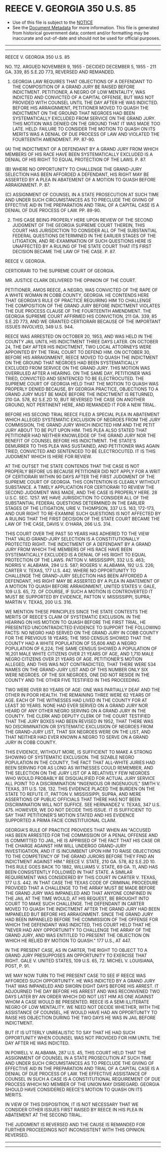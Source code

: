 ---
---

# REECE V. GEORGIA 350 U.S. 85

* Use of this file is subject to the [NOTICE](https://github.com/publicdocs/notice/blob/master/NOTICE)
* See the [Document Metadata](../../../) for more information.
  This file is generated from historical government data; content and/or formatting may be inaccurate and out-of-date and should not be used for official purposes.

----------
----------

REECE V. GEORGIA 350 U.S. 85

NO. 112.  ARGUED NOVEMBER 9, 1955 - DECIDED DECEMBER 5, 1955 - 211 GA. 339, 85 S.E.2D 773, REVERSED AND REMANDED.

1.  GEORGIA LAW REQUIRES THAT OBJECTIONS OF A DEFENDANT TO THE COMPOSITION OF A GRAND JURY BE RAISED BEFORE INDICTMENT.  PETITIONER, A NEGRO OF LOW MENTALITY, WAS INDICTED AND CONVICTED OF A CAPITAL OFFENSE, BUT WAS NOT PROVIDED WITH COUNSEL UNTIL THE DAY AFTER HE WAS INDICTED.  BEFORE HIS ARRAIGNMENT, PETITIONER MOVED TO QUASH THE INDICTMENT ON THE GROUND THAT NEGROES HAD BEEN SYSTEMATICALLY EXCLUDED FROM SERVICE ON THE GRAND JURY.  THIS MOTION WAS DENIED ON THE GROUND THAT IT WAS MADE TOO LATE.  HELD:  FAILURE TO CONSIDER THE MOTION TO QUASH ON ITS MERITS WAS A DENIAL OF DUE PROCESS OF LAW AND VIOLATED THE FOURTEENTH AMENDMENT.  PP. 87-90.

(A)  THE INDICTMENT OF A DEFENDANT BY A GRAND JURY FROM WHICH MEMBERS OF HIS RACE HAVE BEEN SYSTEMATICALLY EXCLUDED IS A DENIAL OF HIS RIGHT TO EQUAL PROTECTION OF THE LAWS.  P. 87.

(B)  WHERE NO OPPORTUNITY TO CHALLENGE THE GRAND-JURY SELECTION HAS BEEN AFFORDED A DEFENDANT, HIS RIGHT MAY BE ASSERTED BY A PLEA IN ABATEMENT OF A MOTION TO QUASH BEFORE ARRAIGNMENT.  P. 87.

(C)  ASSIGNMENT OF COUNSEL IN A STATE PROSECUTION AT SUCH TIME AND UNDER SUCH CIRCUMSTANCES AS TO PRECLUDE THE GIVING OF EFFECTIVE AID IN THE PREPARATION AND TRIAL OF A CAPITAL CASE IS A DENIAL OF DUE PROCESS OF LAW.  PP. 89-90.

2.  THIS CASE BEING PROPERLY HERE UPON REVIEW OF THE SECOND JUDGMENT OF THE GEORGIA SUPREME COURT THEREIN, THIS COURT HAS JURISDICTION TO CONSIDER ALL OF THE SUBSTANTIAL FEDERAL QUESTIONS DETERMINED IN THE EARLIER STAGES OF THE LITIGATION, AND RE-EXAMINATION OF SUCH QUESTIONS HERE IS UNAFFECTED BY A RULING OF THE STATE COURT THAT ITS FIRST DECISION BECAME THE LAW OF THE CASE.  P. 87.

REECE V. GEORGIA.

CERTIORARI TO THE SUPREME COURT OF GEORGIA.

MR. JUSTICE CLARK DELIVERED THE OPINION OF THE COURT.

PETITIONER, AMOS REECE, A NEGRO, WAS CONVICTED OF THE RAPE OF A WHITE WOMAN IN COBB COUNTY, GEORGIA.  HE CONTENDS HERE THAT GEORGIA'S RULE OF PRACTICE REQUIRING HIM TO CHALLENGE THE COMPOSITION OF THE GRAND JURY BEFORE INDICTMENT VIOLATES THE DUE PROCESS CLAUSE OF THE FOURTEENTH AMENDMENT.  THE GEORGIA SUPREME COURT AFFIRMED HIS CONVICTION, 211 GA. 339, 85 S.E.2D 773, AND WE GRANTED CERTIORARI BECAUSE OF THE IMPORTANT ISSUES INVOLVED, 349 U.S. 944.

REECE WAS ARRESTED ON OCTOBER 20, 1953, AND WAS HELD IN THE COUNTY JAIL UNTIL HIS INDICTMENT THREE DAYS LATER.  ON OCTOBER 24, THE DAY AFTER HIS INDICTMENT, TWO LOCAL ATTORNEYS WERE APPOINTED BY THE TRIAL COURT TO DEFEND HIM.  ON OCTOBER 30, BEFORE HIS ARRAIGNMENT, REECE MOVED TO QUASH THE INDICTMENT ON THE GROUND THAT NEGROES HAD BEEN SYSTEMATICALLY EXCLUDED FROM SERVICE ON THE GRAND JURY.  THIS MOTION WAS OVERRULED AFTER A HEARING.  ON THE SAME DAY, PETITIONER WAS TRIED, CONVICTED AND SENTENCED TO BE ELECTROCUTED.  THE SUPREME COURT OF GEORGIA HELD THAT THE MOTION TO QUASH WAS PROPERLY DENIED BECAUSE, BY GEORGIA PRACTICE, OBJECTIONS TO A GRAND JURY MUST BE MADE BEFORE THE INDICTMENT IS RETURNED, 210 GA. 578, 82 S.E.2D 10, BUT REVERSED THE CASE ON ANOTHER GROUND, NOT PERTINENT HERE, AND REMANDED IT FOR A NEW TRIAL.

BEFORE HIS SECOND TRIAL REECE FILED A SPECIAL PLEA IN ABATEMENT WHICH ALLEGED SYSTEMATIC EXCLUSION OF NEGROES FROM THE JURY COMMISSION, THE GRAND JURY WHICH INDICTED HIM AND THE PETIT JURY ABOUT TO BE PUT UPON HIM.  THIS PLEA ALSO STATED THAT PETITIONER HAD NEITHER KNOWLEDGE OF THE GRAND JURY NOR THE BENEFIT OF COUNSEL BEFORE HIS INDICTMENT.  THE STATE'S DEMURRER TO THIS PLEA WAS SUSTAINED, AND PETITIONER WAS AGAIN TRIED, CONVICTED AND SENTENCED TO BE ELECTROCUTED.  IT IS THIS JUDGMENT WHICH IS HERE FOR REVIEW.

AT THE OUTSET THE STATE CONTENDS THAT THE CASE IS NOT PROPERLY BEFORE US BECAUSE PETITIONER DID NOT APPLY FOR A WRIT OF CERTIORARI WITHIN 90 DAYS AFTER THE FIRST JUDGMENT OF THE SUPREME COURT OF GEORGIA.  THIS CONTENTION IS CLEARLY WITHOUT SUBSTANCE.  A TIMELY APPLICATION FOR CERTIORARI TO REVIEW THE SECOND JUDGMENT WAS MADE, AND THE CASE IS PROPERLY HERE.  28 U.S.C. SEC. 1257.  WE HAVE JURISDICTION TO CONSIDER ALL OF THE SUBSTANTIAL FEDERAL QUESTIONS DETERMINED IN THE EARLIER STAGES OF THE LITIGATION, URIE V. THOMPSON, 337 U.S. 163, 172-173, AND OUR RIGHT TO RE-EXAMINE SUCH QUESTIONS IS NOT AFFECTED BY A RULING THAT THE FIRST DECISION OF THE STATE COURT BECAME THE LAW OF THE CASE, DAVIS V. O'HARA, 266 U.S. 314.

THIS COURT OVER THE PAST 50 YEARS HAS ADHERED TO THE VIEW THAT VALID GRAND-JURY SELECTION IS A CONSTITUTIONALLY PROTECTED RIGHT.  THE INDICTMENT OF A DEFENDANT BY A GRAND JURY FROM WHICH THE MEMBERS OF HIS RACE HAVE BEEN SYSTEMATICALLY EXCLUDED IS A DENIAL OF HIS RIGHT TO EQUAL PROTECTION OF THE LAWS.  PATTON V. MISSISSIPPI, 332 U.S. 463; NORRIS V. ALABAMA, 294 U.S. 587; ROGERS V. ALABAMA, 192 U.S. 226; CARTER V. TEXAS, 177 U.S. 442.  WHERE NO OPPORTUNITY TO CHALLENGE THE GRAND-JURY SELECTION HAS BEEN AFFORDED A DEFENDANT, HIS RIGHT MAY BE ASSERTED BY A PLEA IN ABATEMENT OF A MOTION TO QUASH BEFORE ARRAIGNMENT, UNITED STATES V. GALE, 109 U.S. 65, 72.  OF COURSE, IF SUCH A MOTION IS CONTROVERTED IT MUST BE SUPPORTED BY EVIDENCE, PATTON V. MISSISSIPPI, SUPRA; MARTIN V. TEXAS, 200 U.S. 316.

WE MENTION THESE PRINCIPLES SINCE THE STATE CONTESTS THE MERITS OF REECE'S CLAIM OF SYSTEMATIC EXCLUSION.  IN THE HEARING ON HIS MOTION TO QUASH BEFORE THE FIRST TRIAL, HE PRESENTED UNCONTRADICTED EVIDENCE TO SUPPORT THE FOLLOWING FACTS:  NO NEGRO HAD SERVED ON THE GRAND JURY IN COBB COUNTY FOR THE PREVIOUS 18 YEARS; THE 1950 CENSUS SHOWED THAT THE COUNTY HAD A WHITE POPULATION OF 55,606 AND A NEGRO POPULATION OF 6,224; THE SAME CENSUS SHOWED A POPULATION OF 16,201 MALE WHITE CITIZENS OVER 21 YEARS OF AGE, AND 1,710 MALE NEGRO CITIZENS OVER 21 YEARS OF AGE.  PETITIONER'S MOTION ALLEGED, AND THIS WAS NOT CONTRADICTED, THAT THERE WERE 534 NAMES ON THE GRAND-JURY LIST AND OF THIS NUMBER ONLY SIX WERE NEGROES.  OF THE SIX NEGROES, ONE DID NOT RESIDE IN THE COUNTY AND THE OTHER FIVE TESTIFIED IN THIS PROCEEDING.

TWO WERE OVER 80 YEARS OF AGE:  ONE WAS PARTIALLY DEAF AND THE OTHER IN POOR HEALTH.  THE REMAINING THREE WERE 62 YEARS OF AGE.  EACH OF THE WITNESSES HAD LIVED IN THE COUNTY FOR AT LEAST 30 YEARS.  NONE HAD EVER SERVED ON A GRAND JURY NOR HEARD OF ANY OTHER NEGRO SERVING ON A GRAND JURY IN THE COUNTY.  THE CLERK AND DEPUTY CLERK OF THE COURT TESTIFIED THAT THE JURY BOXES HAD BEEN REVISED IN 1952, THAT THERE WAS NO DISCRIMINATION OR SYSTEMATIC EXCLUSION OF NEGROES FROM THE GRAND-JURY LIST, THAT SIX NEGROES WERE ON THE LIST, AND THAT NEITHER HAD EVER KNOWN A NEGRO TO SERVE ON A GRAND JURY IN COBB COUNTY.

THIS EVIDENCE, WITHOUT MORE, IS SUFFICIENT TO MAKE A STRONG SHOWING OF SYSTEMATIC EXCLUSION.  THE SIZABLE NEGRO POPULATION IN THE COUNTY, THE FACT THAT ALL-WHITE JURIES HAD BEEN SERVING FOR AS LONG AS WITNESSES COULD REMEMBER, AND THE SELECTION ON THE JURY LIST OF A RELATIVELY FEW NEGROES WHO WOULD PROBABLY BE DISQUALIFIED FOR ACTUAL JURY SERVICE ALL POINT TO A DISCRIMINATION "INGENIOUS OR INGENUOUS," SMITH V. TEXAS, 311 U.S. 128, 132.  THIS EVIDENCE PLACED THE BURDEN ON THE STATE TO REFUTE IT, PATTON V. MISSISSIPPI, SUPRA, AND MERE ASSERTIONS OF PUBLIC OFFICIALS THAT THERE HAS NOT BEEN DISCRIMINATION WILL NOT SUFFICE.  SEE HERNANDEZ V. TEXAS, 347 U.S. 475.  HOWEVER, WE DO NOT DECIDE THIS ISSUE.  IT IS SUFFICIENT TO SAY THAT PETITIONER'S MOTION STATED AND HIS EVIDENCE SUPPORTED A PRIMA FACIE CONSTITUIONAL CLAIM.

GEORGIA'S RULE OF PRACTICE PROVIDES THAT WHEN AN "ACCUSED HAS BEEN ARRESTED FOR THE COMMISSION OF A PENAL OFFENSE AND IS COMMITTED TO JAIL, HE IS APPRISED OF THE FACT THAT HIS CASE OR THE CHARGE AGAINST HIM WILL UNDERGO GRAND-JURY INVESTIGATION, AND IT IS INCUMBENT UPON HIM TO RAISE OBJECTIONS TO THE COMPETENCY OF THE GRAND JURORS BEFORE THEY FIND AN INDICTMENT AGAINST HIM."  REECE V. STATE, 210 GA. 578, 82 S.E.2D 10.  THIS RULE GOES BACK TO 1882, WILLIAMS V. STATE, 69 GA. 11, AND HAS BEEN CONSISTENTLY FOLLOWED IN THAT STATE.  A SIMILAR REQUIREMENT WAS CONSIDERED BY THIS COURT IN CARTER V. TEXAS, 177 U.S. 442.  IN THAT CASE THE TEXAS CODE OF CRIMINAL PROCEDURE PROVIDED THAT A CHALLENGE TO THE ARRAY MUST BE MADE BEFORE THE GRAND JURY WAS IMPANELED AND THAT ANYONE CONFINED IN THE JAIL AT THE TIME WOULD, AT HIS REQUEST, BE BROUGHT INTO COURT TO MAKE SUCH CHALLENGE.  THE DEFENDANT IN CARTER MOVED TO QUASH THE INDICTMENT AFTER THE GRAND JURY HAD BEEN IMPANELED BUT BEFORE HIS ARRAIGNMENT.  SINCE THE GRAND JURY HAD BEEN IMPANELED BEFORE THE COMMISSION OF THE OFFENSE FOR WHICH THE DEFENDANT WAS INDICTED, THIS COURT HELD THAT HE "NEVER HAD ANY OPPORTUNITY TO CHALLENGE THE ARRAY OF THE GRAND JURY, AND WAS ENTITLED TO PRESENT THE OBJECTION ON WHICH HE RELIED BY MOTION TO QUASH."  177 U.S., AT 447.

IN THE PRESENT CASE, AS IN CARTER, THE RIGHT TO OBJECT TO A GRAND JURY PRESUPPOSES AN OPPORTUNITY TO EXERCISE THAT RIGHT.  GALE V. UNITED STATES, 109 U.S. 65, 72.  MICHEL V. LOUISIANA, POST, P. 91.

WE MAY NOW TURN TO THE PRESENT CASE TO SEE IF REECE WAS AFFORDED SUCH OPPORTUNITY.  HE WAS INDICTED BY A GRAND JURY THAT WAS IMPANELED AND SWORN EIGHT DAYS BEFORE HIS ARREST.  IT ADJOURNED THE DAY BEFORE HIS ARREST AND WAS RECONVENED TWO DAYS LATER BY AN ORDER WHICH DID NOT LIST HIM AS ONE AGAINST WHOM A CASE WOULD BE PRESENTED.  REECE IS A SEMI ILLITERATE NEGRO OF LOW MENTALITY.  WE NEED NOT DECIDE WHETHER, WITH THE ASSISTANCE OF COUNSEL, HE WOULD HAVE HAD AN OPPORTUNITY TO RAISE HIS OBJECTION DURING THE TWO DAYS HE WAS IN JAIL BEFORE INDICTMENT.

BUT IT IS UTTERLY UNREALISTIC TO SAY THAT HE HAD SUCH OPPORTUNITY WHEN COUNSEL WAS NOT PROVIDED FOR HIM UNTIL THE DAY AFTER HE WAS INDICTED.

IN POWELL V. ALABAMA, 287 U.S. 45, THIS COURT HELD THAT THE ASSIGNMENT OF COUNSEL IN A STATE PROSECUTION AT SUCH TIME AND UNDER SUCH CIRCUMSTANCES AS TO PRECLUDE THE GIVING OF EFFECTIVE AID IN THE PREPARATION AND TRIAL OF A CAPITAL CASE IS A DENIAL OF DUE PROCESS OF LAW.  THE EFFECTIVE ASSISTANCE OF COUNSEL IN SUCH A CASE IS A CONSTITUTIONAL REQUIREMENT OF DUE PROCESS WHICH NO MEMBER OF THE UNION MAY DISREGARD.  GEORGIA SHOULD HAVE CONSIDERED REECE'S MOTION TO QUASH ON ITS MERITS.

IN VIEW OF THIS DISPOSITION, IT IS NOT NECESSARY THAT WE CONSIDER OTHER ISSUES FIRST RAISED BY REECE IN HIS PLEA IN ABATEMENT AT THE SECOND TRIAL.

THE JUDGMENT IS REVERSED AND THE CAUSE IS REMANDED FOR FURTHER PROCEEDINGS NOT INCONSISTENT WITH THIS OPINION.  REVERSED.


----------
----------

